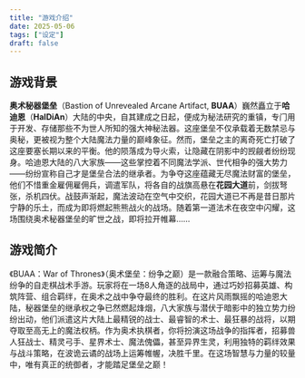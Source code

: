 ```yaml
---
title: "游戏介绍"
date: 2025-05-06
tags: ["设定"]
draft: false
---
```


## 游戏背景

**奥术秘器堡垒**（Bastion of Unrevealed Arcane Artifact, **BUAA**）巍然矗⽴于**哈迪恩**（**HalDiAn**）⼤陆的中央，⾃其建成之⽇起，便成为秘法研究的重镇，专⻔⽤于开发、存储那些不为世⼈所知的强⼤神秘法器。这座堡垒不仅承载着⽆数禁忌与奥秘，更被视为整个⼤陆魔法⼒量的巅峰象征。然⽽，堡垒之主的离奇死亡打破了这座要塞⻓期以来的平衡。他的陨落成为导⽕索，让隐藏在阴影中的觊觎者纷纷现身。哈迪恩⼤陆的⼋⼤家族——这些掌控着不同魔法学派、世代相争的强⼤势⼒——纷纷宣称⾃⼰才是堡垒合法的继承者。为争夺这座蕴藏⽆尽魔法财富的堡垒，他们不惜重⾦雇佣雇佣兵，调遣军队，将各⾃的战旗⾼悬在**花园⼤道**前，剑拔弩张，杀机四伏。战⿎声渐起，魔法波动在空⽓中交织，花园⼤道已不再是昔⽇那⽚宁静的乐⼟，⽽成为即将燃起熊熊战⽕的战场。随着第⼀道法术在夜空中闪耀，这场围绕奥术秘器堡垒的旷世之战，即将拉开帷幕……

## 游戏简介

《BUAA：War of Thrones》（奥术堡垒：纷争之巅）是⼀款融合策略、运筹与魔法纷争的⾃⾛棋战术⼿游。玩家将在⼀场8⼈⻆逐的战局中，通过巧妙招募英雄、构筑阵营、组合羁绊，在奥术之战中争夺最终的胜利。在这⽚⻛⾬飘摇的哈迪恩⼤陆，秘器堡垒的继承权之争已然燃起烽烟，⼋⼤家族与潜伏于暗影中的独⽴势⼒纷纷出动，他们派遣这⽚⼤陆上最精锐的战⼠、最睿智的术⼠、最狂暴的战将，以期夺取⾄⾼⽆上的魔法权柄。作为奥术执棋者，你将扮演这场战争的指挥者，招募兽⼈狂战⼠、精灵⼸⼿、星界术⼠、魔法傀儡，甚⾄异界⽣灵，利⽤独特的羁绊效果与战⽃策略，在波诡云谲的战场上运筹帷幄，决胜千⾥。在这场智慧与⼒量的较量中，唯有真正的统御者，才能踏⾜堡垒之巅！

